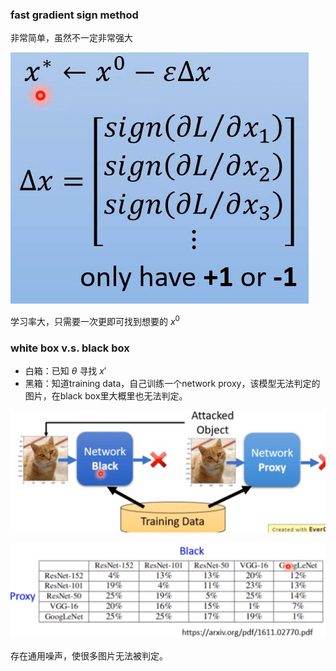 

### fast gradient sign method

非常简单，虽然不一定非常强大

![image-20230403143610382](./imags/image-20230403143610382.png)

学习率大，只需要一次更即可找到想要的 $x^0$

### white box v.s. black box

- 白箱：已知 $\theta$ 寻找 $x'$
- 黑箱：知道training data，自己训练一个network proxy，该模型无法判定的图片，在black box里大概里也无法判定。

![image-20230403144515749](./imags/image-20230403144515749.png)

![image-20230403144526495](./imags/image-20230403144526495.png)

存在通用噪声，使很多图片无法被判定。